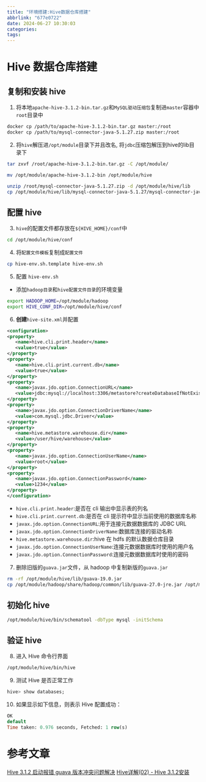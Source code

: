 ```yaml
---
title: "环境搭建:Hive数据仓库搭建"
abbrlink: "677e0722"
date: 2024-06-27 10:30:03
categories:
tags:
---
```


# Hive 数据仓库搭建

## 复制和安装 hive

1. 将本地`apache-hive-3.1.2-bin.tar.gz`和`MySQL驱动压缩包`复制进`master`容器中`root`目录中

```bash
docker cp /path/to/apache-hive-3.1.2-bin.tar.gz master:/root
docker cp /path/to/mysql-connector-java-5.1.27.zip master:/root
```

2. 将`hive`解压进`/opt/module`目录下并且改名, 将`jdbc`压缩包解压到hive的lib目录下

```bash
tar zxvf /root/apache-hive-3.1.2-bin.tar.gz -C /opt/module/
```

```bash
mv /opt/module/apache-hive-3.1.2-bin /opt/module/hive
```

```bash
unzip /root/mysql-connector-java-5.1.27.zip -d /opt/module/hive/lib
cp /opt/module/hive/lib/mysql-connector-java-5.1.27/mysql-connector-java-5.1.27-bin.jar /opt/module/hive/lib/
```

## 配置 hive

3. `hive`的配置文件都存放在`${HIVE_HOME}/conf`中

```bash
cd /opt/module/hive/conf
```

4. 将`配置文件模板`复制成`配置文件`

```bash
cp hive-env.sh.template hive-env.sh
```

5. 配置 `hive-env.sh`

- 添加`hadoop目录`和`hive配置文件目录`的环境变量

```bash
export HADOOP_HOME=/opt/module/hadoop
export HIVE_CONF_DIR=/opt/module/hive/conf
```

6. **创建**`hive-site.xml`并配置

```xml
<configuration>
<property>
   <name>hive.cli.print.header</name>
   <value>true</value>
</property>
<property>
   <name>hive.cli.print.current.db</name>
   <value>true</value>
</property>
<property>
   <name>javax.jdo.option.ConnectionURL</name>
   <value>jdbc:mysql://localhost:3306/metastore?createDatabaseIfNotExist=true</value>
</property>
<property>
   <name>javax.jdo.option.ConnectionDriverName</name>
   <value>com.mysql.jdbc.Driver</value>
</property>
<property>
   <name>hive.metastore.warehouse.dir</name>
   <value>/user/hive/warehouse</value>
</property>
<property>
   <name>javax.jdo.option.ConnectionUserName</name>
   <value>root</value>
</property>
<property>
   <name>javax.jdo.option.ConnectionPassword</name>
   <value>1234</value>
</property>
</configuration>
```

- `hive.cli.print.header`:是否在 cli 输出中显示表的列名
- `hive.cli.print.current.db`:是否在 cli 提示符中显示当前使用的数据库名称
- `javax.jdo.option.ConnectionURL`:用于连接元数据数据库的 JDBC URL
- `javax.jdo.option.ConnectionDriverName`:数据库连接的驱动名称
- `hive.metastore.warehouse.dir`:hive 在 hdfs 的默认数据仓库目录
- `javax.jdo.option.ConnectionUserName`:连接元数据数据库时使用的用户名
- `javax.jdo.option.ConnectionPassword`:连接元数据数据库时使用的密码

7. 删除旧版的`guava.jar`文件，从 hadoop 中复制新版的`guava.jar`

```bash
rm -rf /opt/module/hive/lib/guava-19.0.jar
cp /opt/module/hadoop/share/hadoop/common/lib/guava-27.0-jre.jar /opt/module/hive/lib/
```

## 初始化 hive

```bash
/opt/module/hive/bin/schematool -dbType mysql -initSchema
```

## 验证 hive

8. 进入 Hive 命令行界面

```bash
/opt/module/hive/bin/hive
```

9. 测试 Hive 是否正常工作

```sql
hive> show databases;
```

10. 如果显示如下信息，则表示 Hive 配置成功：

```sql
OK
default
Time taken: 0.976 seconds, Fetched: 1 row(s)
```

# 参考文章

[Hive 3.1.2 启动报错 guava 版本冲突问题解决](https://blog.csdn.net/shockang/article/details/118052667)
[Hive详解(02) - Hive 3.1.2安装](https://www.cnblogs.com/meanshift/p/15802914.html)
